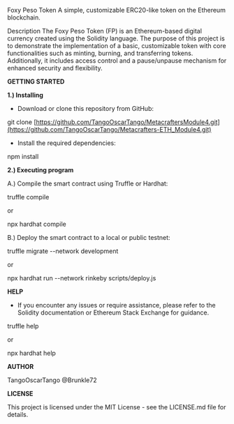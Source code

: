 Foxy Peso Token
A simple, customizable ERC20-like token on the Ethereum blockchain.

Description
The Foxy Peso Token (FP) is an Ethereum-based digital currency created using the Solidity language. 
The purpose of this project is to demonstrate the implementation of a basic, customizable token 
with core functionalities such as minting, burning, and transferring tokens. Additionally, it 
includes access control and a pause/unpause mechanism for enhanced security and flexibility.



**GETTING STARTED**

**1.) Installing**
- Download or clone this repository from GitHub:

git clone [https://github.com/TangoOscarTango/MetacraftersModule4.git](https://github.com/TangoOscarTango/Metacrafters-ETH_Module4.git)

- Install the required dependencies:

npm install


**2.) Executing program**

   A.) Compile the smart contract using Truffle or Hardhat:

truffle compile

or

npx hardhat compile

   B.) Deploy the smart contract to a local or public testnet:
   
truffle migrate --network development

or

npx hardhat run --network rinkeby scripts/deploy.js



**HELP**

- If you encounter any issues or require assistance, please refer to the Solidity documentation or Ethereum Stack Exchange for guidance.

truffle help

or

npx hardhat help



**AUTHOR**

TangoOscarTango
@Brunkle72



**LICENSE**

This project is licensed under the MIT License - see the LICENSE.md file for details.
